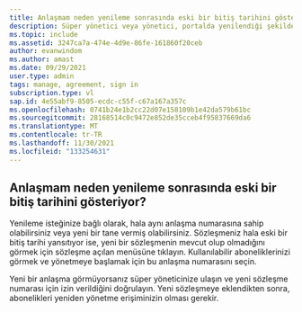 ```yaml
---
title: Anlaşmam neden yenileme sonrasında eski bir bitiş tarihini gösteriyor?
description: Süper yönetici veya yönetici, portalda yenilendiği şekilde anlaşmasını görmez
ms.topic: include
ms.assetid: 3247ca7a-474e-4d9e-86fe-161860f20ceb
author: evanwindom
ms.author: amast
ms.date: 09/29/2021
user.type: admin
tags: manage, agreement, sign in
subscription.type: vl
sap.id: 4e55abf9-8505-ecdc-c55f-c67a167a357c
ms.openlocfilehash: 0741b24e1b2cc22d07e158109b1e42da579b61bc
ms.sourcegitcommit: 28168514c0c9472e852de35cceb4f95837669da6
ms.translationtype: MT
ms.contentlocale: tr-TR
ms.lasthandoff: 11/30/2021
ms.locfileid: "133254631"
---
```

## <a name="why-does-my-agreement-still-show-an-old-end-date-after-renewal"></a>Anlaşmam neden yenileme sonrasında eski bir bitiş tarihini gösteriyor?
Yenileme isteğinize bağlı olarak, hala aynı anlaşma numarasına sahip olabilirsiniz veya yeni bir tane vermiş olabilirsiniz. Sözleşmeniz hala eski bir bitiş tarihi yansıtıyor ise, yeni bir sözleşmenin mevcut olup olmadığını görmek için sözleşme açılan menüsüne tıklayın. Kullanılabilir aboneliklerinizi görmek ve yönetmeye başlamak için bu anlaşma numarasını seçin. 

Yeni bir anlaşma görmüyorsanız süper yöneticinize ulaşın ve yeni sözleşme numarası için izin verildiğini doğrulayın. Yeni sözleşmeye eklendikten sonra, abonelikleri yeniden yönetme erişiminizin olması gerekir. 